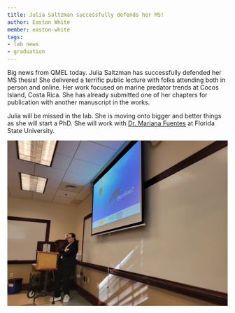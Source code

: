 ```yaml
---
title: Julia Saltzman successfully defends her MS!
author: Easton White
member: easton-white 
tags:
- lab news
- graduation
---
```



Big news from QMEL today. Julia Saltzman has successfully defended her MS thesis! She delivered a terrific public lecture with folks attending both in person and online. Her work focused on marine predator trends at Cocos Island, Costa Rica. She has already submitted one of her chapters for publication with another manuscript in the works.

Julia will be missed in the lab. She is moving onto bigger and better things as she will start a PhD. She will work with [Dr. Mariana Fuentes](https://marineturtleresearch.com/) at Florida State University. 

![Julia defending her MS thesis](/images/blog_post_images/julia-defense.jpg "Julia defending her MS thesis")


